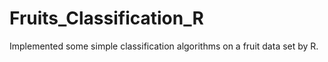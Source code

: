 # Fruits_Classification_R
Implemented some simple classification algorithms on a fruit data set by R.
